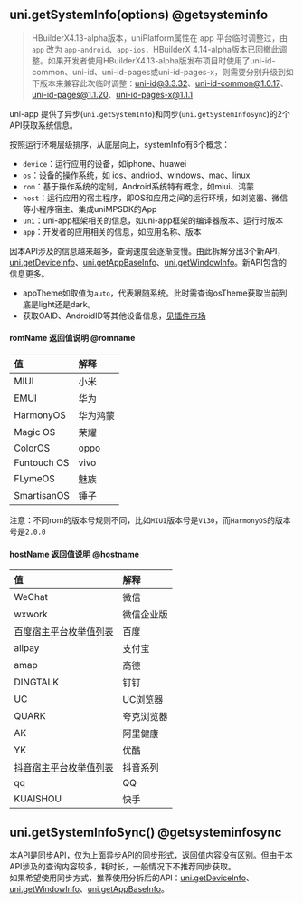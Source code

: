 ## uni.getSystemInfo(options) @getsysteminfo

> HBuilderX4.13-alpha版本，uniPlatform属性在 app 平台临时调整过，由 `app` 改为 `app-android`、`app-ios`，HBuilderX 4.14-alpha版本已回撤此调整。如果开发者使用HBuilderX4.13-alpha版发布项目时使用了uni-id-common、uni-id、uni-id-pages或uni-id-pages-x，则需要分别升级到如下版本来兼容此次临时调整：uni-id@3.3.32、uni-id-common@1.0.17、uni-id-pages@1.1.20、uni-id-pages-x@1.1.1

<!-- UTSAPIJSON.getSystemInfo.description -->

<!-- UTSAPIJSON.getSystemInfo.compatibility -->

uni-app 提供了异步(`uni.getSystemInfo`)和同步(`uni.getSystemInfoSync`)的2个API获取系统信息。

按照运行环境层级排序，从底层向上，systemInfo有6个概念：
- `device`：运行应用的设备，如iphone、huawei
- `os`：设备的操作系统，如 ios、andriod、windows、mac、linux
- `rom`：基于操作系统的定制，Android系统特有概念，如miui、鸿蒙
- `host`：运行应用的宿主程序，即OS和应用之间的运行环境，如浏览器、微信等小程序宿主、集成uniMPSDK的App
- `uni`：uni-app框架相关的信息，如uni-app框架的编译器版本、运行时版本
- `app`：开发者的应用相关的信息，如应用名称、版本

因本API涉及的信息越来越多，查询速度会逐渐变慢。由此拆解分出3个新API，[uni.getDeviceInfo](get-device-info.md)、[uni.getAppBaseInfo](get-app-base-info.md)、[uni.getWindowInfo](get-window-info.md)。新API包含的信息更多。

<!-- UTSAPIJSON.getSystemInfo.param -->

<!-- UTSAPIJSON.getSystemInfo.returnValue -->

- appTheme如取值为`auto`，代表跟随系统。此时需查询osTheme获取当前到底是light还是dark。
- 获取OAID、AndroidID等其他设备信息，[见插件市场](https://ext.dcloud.net.cn/search?q=oaid&orderBy=Relevance&uni-appx=1)

#### romName 返回值说明 @romname

|值|解释|
|:-|:-|
|MIUI|小米|
|EMUI|华为|
|HarmonyOS|华为鸿蒙|
|Magic OS|荣耀|
|ColorOS|oppo|
|Funtouch OS|vivo|
|FLymeOS|魅族|
|SmartisanOS|锤子|

注意：不同rom的版本号规则不同，比如`MIUI`版本号是`V130`，而`HarmonyOS`的版本号是`2.0.0`

#### hostName 返回值说明 @hostname

|值|解释|
|:-|:-|
|WeChat|微信|
|wxwork|微信企业版|
|[百度宿主平台枚举值列表](https://smartprogram.baidu.com/docs/develop/api/device_sys/hostlist/)|百度|
|alipay|支付宝|
|amap|高德|
|DINGTALK|钉钉|
|UC|UC浏览器|
|QUARK|夸克浏览器|
|AK|阿里健康|
|YK|优酷|
|[抖音宿主平台枚举值列表](https://developer.open-douyin.com/docs/resource/zh-CN/mini-app/develop/api/device/system-information/tt-get-system-info/#appname-%E8%AF%B4%E6%98%8E)|抖音系列|
|qq|QQ|
|KUAISHOU|快手|

<!-- UTSAPIJSON.getSystemInfo.example -->

<!-- UTSAPIJSON.getSystemInfo.tutorial -->

## uni.getSystemInfoSync() @getsysteminfosync

<!-- UTSAPIJSON.getSystemInfoSync.description -->

本API是同步API，仅为上面异步API的同步形式，返回值内容没有区别。但由于本API涉及的查询内容较多，耗时长，一般情况下不推荐同步获取。\
如果希望使用同步方式，推荐使用分拆后的API：[uni.getDeviceInfo](./get-device-info.md)、[uni.getWindowInfo](./get-window-info.md)、[uni.getAppBaseInfo](./get-app-base-info.md)。

<!-- UTSAPIJSON.getSystemInfoSync.compatibility -->

<!-- UTSAPIJSON.getSystemInfoSync.param -->

<!-- UTSAPIJSON.getSystemInfoSync.returnValue -->

<!-- UTSAPIJSON.getSystemInfoSync.example -->

<!-- UTSAPIJSON.getSystemInfoSync.tutorial -->

<!-- UTSAPIJSON.get-system-info.example -->

<!-- UTSAPIJSON.general_type.name -->

<!-- UTSAPIJSON.general_type.param -->
